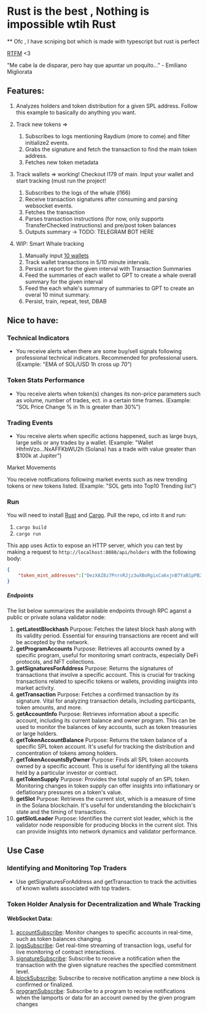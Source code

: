# Rust is the best , Nothing is impossible wtih Rust

** Ofc , I have scniping bot which is made with typescript but rust is perfect

[RTFM](https://solana.com/es/docs/rpc) <3

"Me cabe la de disparar, pero hay que apuntar un poquito..." - Emiliano Migliorata

## Features: 

1. Analyzes holders and token distribution for a given SPL address. Follow this example to basically do anything you want.
2. Track new tokens =>
   1. Subscribes to logs mentioning Raydium (more to come) and filter initialize2 events.
   2. Grabs the signature and fetch the transaction to find the main token address.
   3. Fetches new token metadata
   
3. Track wallets => working! Checkout l179 of main. Input your wallet and start tracking (must run the project!
   1. Subscribes to the logs of the whale (l166)
   2. Receive transaction signatures after consuming and parsing websocket events.
   3. Fetches the transaction
   4. Parses transaction instructions (for now, only supports TransferChecked instructions) and pre/post token balances
   5. Outputs summary -> TODO: TELEGRAM BOT HERE

4. WIP: Smart Whale tracking
   1. Manually input [10 wallets](https://birdeye.so/leaderboard/7D?chain=solana)
   2. Track wallet transactions in 5/10 minute intervals.
   3. Persist a report for the given interval with Transaction Summaries
   4. Feed the summaries of each wallet to GPT to create a whale overall summary for the given interval
   5. Feed the each whale's summary of summaries to GPT to create an overal 10 minut summary.
   6. Persist, train, repeat, test, DBAB



## Nice to have:

### Technical Indicators

- You receive alerts when there are some buy/sell signals following professional technical indicators. Recommended for professional users.
(Example: "EMA of SOL/USD 1h cross up 70”)

### Token Stats Performance

- You receive alerts when token(s) changes its non-price parameters such as volume, number of trades, ect. in a certain time frames.
(Example: "SOL Price Change % in 1h is greater than 30%”)

### Trading Events

- You receive alerts when specific actions happened, such as large buys, large sells or any trades by a wallet.
(Example: "Wallet HhfmVzo...NxAFFKbWU2h (Solana) has a trade with value greater than $100k at Jupiter”)

Market Movements

You receive notifications following market events such as new trending tokens or new tokens listed.
(Example: "SOL gets into Top10 Trending list")




### Run

You will need to install [Rust](https://doc.rust-lang.org/book/ch01-01-installation.html) and [Cargo](https://doc.rust-lang.org/cargo/getting-started/installation.html).
Pull the repo, cd into it and run: 

1. `cargo build`
2. `cargo run`

This app uses Actix to expose an HTTP server, which you can test by making a request to `http://localhost:8080/api/holders` with the following body: 
```json
{
    "token_mint_addresses":["DezXAZ8z7PnrnRJjz3wXBoRgixCa6xjnB7YaB1pPB263"] 
}
```

##### Endpoints
The list below summarizes the available endpoints through RPC aganst a public or private solana validator node:

1. **getLatestBlockhash**
   Purpose: Fetches the latest block hash along with its validity period. Essential for ensuring transactions are recent and will be accepted by the network.
2. **getProgramAccounts**
   Purpose: Retrieves all accounts owned by a specific program, useful for monitoring smart contracts, especially DeFi protocols, and NFT collections.
3. **getSignaturesForAddress**
   Purpose: Returns the signatures of transactions that involve a specific account. This is crucial for tracking transactions related to specific tokens or wallets, providing insights into market activity.
4. **getTransaction**
   Purpose: Fetches a confirmed transaction by its signature. Vital for analyzing transaction details, including participants, token amounts, and more.
5. **getAccountInfo**
   Purpose: Retrieves information about a specific account, including its current balance and owner program. This can be used to monitor the balances of key accounts, such as token treasuries or large holders.
6. **getTokenAccountBalance**
   Purpose: Returns the token balance of a specific SPL token account. It's useful for tracking the distribution and concentration of tokens among holders.
7. **getTokenAccountsByOwner**
   Purpose: Finds all SPL token accounts owned by a specific account. This is useful for identifying all the tokens held by a particular investor or contract.
8. **getTokenSupply**
   Purpose: Provides the total supply of an SPL token. Monitoring changes in token supply can offer insights into inflationary or deflationary pressures on a token's value.
9. **getSlot**
   Purpose: Retrieves the current slot, which is a measure of time in the Solana blockchain. It's useful for understanding the blockchain's state and the timing of transactions.
10. **getSlotLeader**
    Purpose: Identifies the current slot leader, which is the validator node responsible for producing blocks in the current slot. This can provide insights into network dynamics and validator performance.

## Use Case

### Identifying and Monitoring Top Traders
- Use getSignaturesForAddress and getTransaction to track the activities of known wallets associated with top traders. 
### Token Holder Analysis for Decentralization and Whale Tracking

#### WebSocket Data:

1. [accountSubscribe](https://solana.com/es/docs/rpc/websocket/logssubscribe): Monitor changes to specific accounts in real-time, such as token balances changing.
2. [logsSubscribe](https://solana.com/es/docs/rpc/websocket/logssubscribe): Get real-time streaming of transaction logs, useful for live monitoring of contract interactions.
3. [signatureSubscribe](https://solana.com/es/docs/rpc/websocket/signaturesubscribe): Subscribe to receive a notification when the transaction with the given signature reaches the specified commitment level.
4. [blockSubscribe](https://solana.com/es/docs/rpc/websocket/blocksubscribe): Subscribe to receive notification anytime a new block is confirmed or finalized.
5. [programSubscribe](https://solana.com/es/docs/rpc/websocket/programsubscribe): Subscribe to a program to receive notifications when the lamports or data for an account owned by the given program changes









